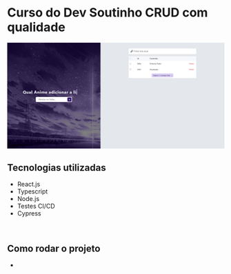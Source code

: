 # Curso do Dev Soutinho CRUD com qualidade

![Imagem do projeto CRUD de Matheus Padilha](./public/CRUDProject.png)

## Tecnologias utilizadas

-   React.js
-   Typescript
-   Node.js
-   Testes CI/CD
-   Cypress

<br/>

## Como rodar o projeto

-
